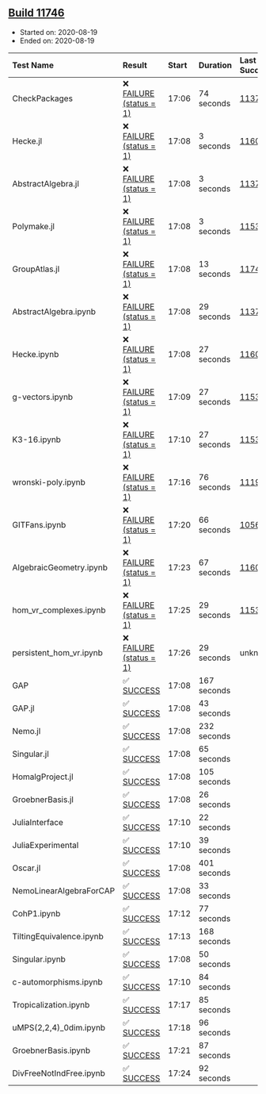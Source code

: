 ## [Build 11746](https://oscarci.mathematik.uni-kl.de/job/oscar/11746/)

* Started on: 2020-08-19
* Ended on: 2020-08-19

| Test Name    | Result | Start | Duration | Last Success | First Failure |
|:-------------|:-------|:------|:---------|:-------------|:--------------|
| CheckPackages | ❌ [FAILURE (status = 1)](https://oscarci.mathematik.uni-kl.de/job/oscar/11746/artifact/logs/build-11746/CheckPackages.log) | 17:06 | 74 seconds | [11376](https://oscarci.mathematik.uni-kl.de/job/oscar/11376/) | [11377](https://oscarci.mathematik.uni-kl.de/job/oscar/11377/) |
| Hecke.jl | ❌ [FAILURE (status = 1)](https://oscarci.mathematik.uni-kl.de/job/oscar/11746/artifact/logs/build-11746/Hecke.jl.log) | 17:08 | 3 seconds | [11602](https://oscarci.mathematik.uni-kl.de/job/oscar/11602/) | [11603](https://oscarci.mathematik.uni-kl.de/job/oscar/11603/) |
| AbstractAlgebra.jl | ❌ [FAILURE (status = 1)](https://oscarci.mathematik.uni-kl.de/job/oscar/11746/artifact/logs/build-11746/AbstractAlgebra.jl.log) | 17:08 | 3 seconds | [11376](https://oscarci.mathematik.uni-kl.de/job/oscar/11376/) | [11377](https://oscarci.mathematik.uni-kl.de/job/oscar/11377/) |
| Polymake.jl | ❌ [FAILURE (status = 1)](https://oscarci.mathematik.uni-kl.de/job/oscar/11746/artifact/logs/build-11746/Polymake.jl.log) | 17:08 | 3 seconds | [11532](https://oscarci.mathematik.uni-kl.de/job/oscar/11532/) | [11533](https://oscarci.mathematik.uni-kl.de/job/oscar/11533/) |
| GroupAtlas.jl | ❌ [FAILURE (status = 1)](https://oscarci.mathematik.uni-kl.de/job/oscar/11746/artifact/logs/build-11746/GroupAtlas.jl.log) | 17:08 | 13 seconds | [11745](https://oscarci.mathematik.uni-kl.de/job/oscar/11745/) | [11746](https://oscarci.mathematik.uni-kl.de/job/oscar/11746/) |
| AbstractAlgebra.ipynb | ❌ [FAILURE (status = 1)](https://oscarci.mathematik.uni-kl.de/job/oscar/11746/artifact/logs/build-11746/AbstractAlgebra.ipynb.log) | 17:08 | 29 seconds | [11376](https://oscarci.mathematik.uni-kl.de/job/oscar/11376/) | [11377](https://oscarci.mathematik.uni-kl.de/job/oscar/11377/) |
| Hecke.ipynb | ❌ [FAILURE (status = 1)](https://oscarci.mathematik.uni-kl.de/job/oscar/11746/artifact/logs/build-11746/Hecke.ipynb.log) | 17:08 | 27 seconds | [11602](https://oscarci.mathematik.uni-kl.de/job/oscar/11602/) | [11603](https://oscarci.mathematik.uni-kl.de/job/oscar/11603/) |
| g-vectors.ipynb | ❌ [FAILURE (status = 1)](https://oscarci.mathematik.uni-kl.de/job/oscar/11746/artifact/logs/build-11746/g-vectors.ipynb.log) | 17:09 | 27 seconds | [11532](https://oscarci.mathematik.uni-kl.de/job/oscar/11532/) | [11533](https://oscarci.mathematik.uni-kl.de/job/oscar/11533/) |
| K3-16.ipynb | ❌ [FAILURE (status = 1)](https://oscarci.mathematik.uni-kl.de/job/oscar/11746/artifact/logs/build-11746/K3-16.ipynb.log) | 17:10 | 27 seconds | [11532](https://oscarci.mathematik.uni-kl.de/job/oscar/11532/) | [11533](https://oscarci.mathematik.uni-kl.de/job/oscar/11533/) |
| wronski-poly.ipynb | ❌ [FAILURE (status = 1)](https://oscarci.mathematik.uni-kl.de/job/oscar/11746/artifact/logs/build-11746/wronski-poly.ipynb.log) | 17:16 | 76 seconds | [11192](https://oscarci.mathematik.uni-kl.de/job/oscar/11192/) | [11193](https://oscarci.mathematik.uni-kl.de/job/oscar/11193/) |
| GITFans.ipynb | ❌ [FAILURE (status = 1)](https://oscarci.mathematik.uni-kl.de/job/oscar/11746/artifact/logs/build-11746/GITFans.ipynb.log) | 17:20 | 66 seconds | [10566](https://oscarci.mathematik.uni-kl.de/job/oscar/10566/) | [10567](https://oscarci.mathematik.uni-kl.de/job/oscar/10567/) |
| AlgebraicGeometry.ipynb | ❌ [FAILURE (status = 1)](https://oscarci.mathematik.uni-kl.de/job/oscar/11746/artifact/logs/build-11746/AlgebraicGeometry.ipynb.log) | 17:23 | 67 seconds | [11602](https://oscarci.mathematik.uni-kl.de/job/oscar/11602/) | [11603](https://oscarci.mathematik.uni-kl.de/job/oscar/11603/) |
| hom_vr_complexes.ipynb | ❌ [FAILURE (status = 1)](https://oscarci.mathematik.uni-kl.de/job/oscar/11746/artifact/logs/build-11746/hom_vr_complexes.ipynb.log) | 17:25 | 29 seconds | [11532](https://oscarci.mathematik.uni-kl.de/job/oscar/11532/) | [11533](https://oscarci.mathematik.uni-kl.de/job/oscar/11533/) |
| persistent_hom_vr.ipynb | ❌ [FAILURE (status = 1)](https://oscarci.mathematik.uni-kl.de/job/oscar/11746/artifact/logs/build-11746/persistent_hom_vr.ipynb.log) | 17:26 | 29 seconds | unknown | unknown |
| GAP | ✅ [SUCCESS](https://oscarci.mathematik.uni-kl.de/job/oscar/11746/artifact/logs/build-11746/GAP.log) | 17:08 | 167 seconds |  |  |
| GAP.jl | ✅ [SUCCESS](https://oscarci.mathematik.uni-kl.de/job/oscar/11746/artifact/logs/build-11746/GAP.jl.log) | 17:08 | 43 seconds |  |  |
| Nemo.jl | ✅ [SUCCESS](https://oscarci.mathematik.uni-kl.de/job/oscar/11746/artifact/logs/build-11746/Nemo.jl.log) | 17:08 | 232 seconds |  |  |
| Singular.jl | ✅ [SUCCESS](https://oscarci.mathematik.uni-kl.de/job/oscar/11746/artifact/logs/build-11746/Singular.jl.log) | 17:08 | 65 seconds |  |  |
| HomalgProject.jl | ✅ [SUCCESS](https://oscarci.mathematik.uni-kl.de/job/oscar/11746/artifact/logs/build-11746/HomalgProject.jl.log) | 17:08 | 105 seconds |  |  |
| GroebnerBasis.jl | ✅ [SUCCESS](https://oscarci.mathematik.uni-kl.de/job/oscar/11746/artifact/logs/build-11746/GroebnerBasis.jl.log) | 17:08 | 26 seconds |  |  |
| JuliaInterface | ✅ [SUCCESS](https://oscarci.mathematik.uni-kl.de/job/oscar/11746/artifact/logs/build-11746/JuliaInterface.log) | 17:10 | 22 seconds |  |  |
| JuliaExperimental | ✅ [SUCCESS](https://oscarci.mathematik.uni-kl.de/job/oscar/11746/artifact/logs/build-11746/JuliaExperimental.log) | 17:10 | 39 seconds |  |  |
| Oscar.jl | ✅ [SUCCESS](https://oscarci.mathematik.uni-kl.de/job/oscar/11746/artifact/logs/build-11746/Oscar.jl.log) | 17:08 | 401 seconds |  |  |
| NemoLinearAlgebraForCAP | ✅ [SUCCESS](https://oscarci.mathematik.uni-kl.de/job/oscar/11746/artifact/logs/build-11746/NemoLinearAlgebraForCAP.log) | 17:08 | 33 seconds |  |  |
| CohP1.ipynb | ✅ [SUCCESS](https://oscarci.mathematik.uni-kl.de/job/oscar/11746/artifact/logs/build-11746/CohP1.ipynb.log) | 17:12 | 77 seconds |  |  |
| TiltingEquivalence.ipynb | ✅ [SUCCESS](https://oscarci.mathematik.uni-kl.de/job/oscar/11746/artifact/logs/build-11746/TiltingEquivalence.ipynb.log) | 17:13 | 168 seconds |  |  |
| Singular.ipynb | ✅ [SUCCESS](https://oscarci.mathematik.uni-kl.de/job/oscar/11746/artifact/logs/build-11746/Singular.ipynb.log) | 17:08 | 50 seconds |  |  |
| c-automorphisms.ipynb | ✅ [SUCCESS](https://oscarci.mathematik.uni-kl.de/job/oscar/11746/artifact/logs/build-11746/c-automorphisms.ipynb.log) | 17:10 | 84 seconds |  |  |
| Tropicalization.ipynb | ✅ [SUCCESS](https://oscarci.mathematik.uni-kl.de/job/oscar/11746/artifact/logs/build-11746/Tropicalization.ipynb.log) | 17:17 | 85 seconds |  |  |
| uMPS(2,2,4)_0dim.ipynb | ✅ [SUCCESS](https://oscarci.mathematik.uni-kl.de/job/oscar/11746/artifact/logs/build-11746/uMPS-2-2-4-_0dim.ipynb.log) | 17:18 | 96 seconds |  |  |
| GroebnerBasis.ipynb | ✅ [SUCCESS](https://oscarci.mathematik.uni-kl.de/job/oscar/11746/artifact/logs/build-11746/GroebnerBasis.ipynb.log) | 17:21 | 87 seconds |  |  |
| DivFreeNotIndFree.ipynb | ✅ [SUCCESS](https://oscarci.mathematik.uni-kl.de/job/oscar/11746/artifact/logs/build-11746/DivFreeNotIndFree.ipynb.log) | 17:24 | 92 seconds |  |  |
